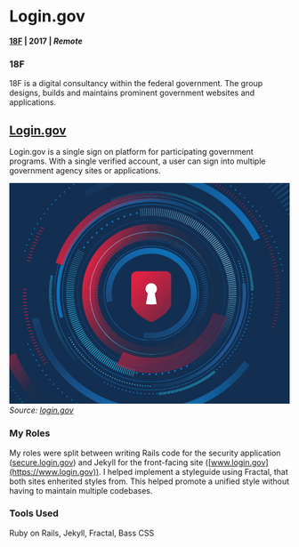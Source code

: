 ---
---

# Login.gov
**[18F](https://18f.gsa.gov/) | 2017 | _Remote_**

### 18F
18F is a digital consultancy within the federal government. The group designs, builds and maintains prominent government websites and applications.

## [Login.gov](https://login.gov)

Login.gov is a single sign on platform for participating government programs. With a single verified account, a user can sign into multiple government agency sites or applications.

![Image used on login.gov](./../../login.png)
_Source: [login.gov](https://www.login.gov)_

### My Roles
My roles were split between writing Rails code for the security application ([secure.login.gov](https://secure.login.gov)) and Jekyll for the front-facing site ([www.login.gov](https://www.login.gov)). I helped implement a styleguide using Fractal, that both sites enherited styles from. This helped promote a unified style without having to maintain multiple codebases.


### Tools Used
Ruby on Rails, Jekyll, Fractal, Bass CSS